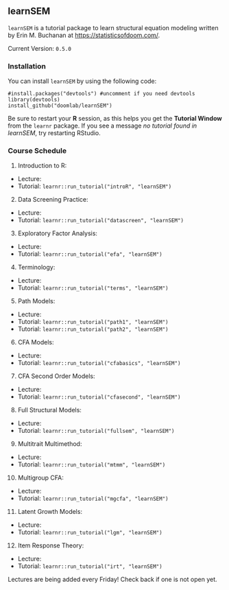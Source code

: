## learnSEM

`learnSEM` is a tutorial package to learn structural equation modeling written by Erin M. Buchanan at https://statisticsofdoom.com/.

Current Version: `0.5.0`

### Installation

You can install `learnSEM` by using the following code:

```
#install.packages("devtools") #uncomment if you need devtools
library(devtools)
install_github("doomlab/learnSEM")
```

Be sure to restart your **R** session, as this helps you get the **Tutorial Window** from the `learnr` package. If you see a message *no tutorial found in learnSEM*, try restarting RStudio. 

### Course Schedule

1. Introduction to R: 

- Lecture: 
- Tutorial: `learnr::run_tutorial("introR", "learnSEM")`

2. Data Screening Practice: 

- Lecture: 
- Tutorial: `learnr::run_tutorial("datascreen", "learnSEM")`

3. Exploratory Factor Analysis: 

- Lecture: 
- Tutorial: `learnr::run_tutorial("efa", "learnSEM")`

4. Terminology: 

- Lecture: 
- Tutorial: `learnr::run_tutorial("terms", "learnSEM")`

5. Path Models: 

- Lecture: 
- Tutorial: `learnr::run_tutorial("path1", "learnSEM")` 
- Tutorial: `learnr::run_tutorial("path2", "learnSEM")`

6. CFA Models: 

- Lecture: 
- Tutorial: `learnr::run_tutorial("cfabasics", "learnSEM")`

7. CFA Second Order Models: 

- Lecture: 
- Tutorial: `learnr::run_tutorial("cfasecond", "learnSEM")`

8. Full Structural Models: 

- Lecture: 
- Tutorial: `learnr::run_tutorial("fullsem", "learnSEM")`

9. Multitrait Multimethod: 

- Lecture: 
- Tutorial: `learnr::run_tutorial("mtmm", "learnSEM")`

10. Multigroup CFA: 

- Lecture: 
- Tutorial: `learnr::run_tutorial("mgcfa", "learnSEM")` 

11. Latent Growth Models: 

- Lecture: 
- Tutorial: `learnr::run_tutorial("lgm", "learnSEM")` 

12. Item Response Theory: 

- Lecture: 
- Tutorial: `learnr::run_tutorial("irt", "learnSEM")`

Lectures are being added every Friday! Check back if one is not open yet. 
